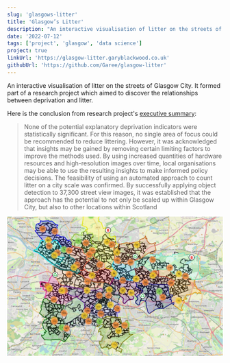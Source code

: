 ```yaml
---
slug: 'glasgows-litter'
title: 'Glasgow’s Litter'
description: "An interactive visualisation of litter on the streets of Glasgow City."
date: '2022-07-12'
tags: ['project', 'glasgow', 'data science']
project: true
linkUrl: 'https://glasgow-litter.garyblackwood.co.uk'
githubUrl: 'https://github.com/Garee/glasgow-litter'
---
```


An interactive visualisation of litter on the streets of Glasgow City. It formed part of a research project which aimed to discover the relationships between deprivation and litter.

Here is the conclusion from research project's [executive summary](https://github.com/Garee/glasgow-litter/blob/main/report/executive-summary.pdf):

> None of the potential explanatory deprivation indicators were statistically significant. For this reason, no single
> area of focus could be recommended to reduce littering. However, it was acknowledged that insights may be
> gained by removing certain limiting factors to improve the methods used. By using increased quantities of
> hardware resources and high-resolution images over time, local organisations may be able to use the resulting
> insights to make informed policy decisions.
> The feasibility of using an automated approach to count litter on a city scale was confirmed. By successfully
> applying object detection to 37,300 street view images, it was established that the approach has the potential
> to not only be scaled up within Glasgow City, but also to other locations within Scotland

!["Glasgow's Litter"](../../images/projects/glasgows-litter.png)
